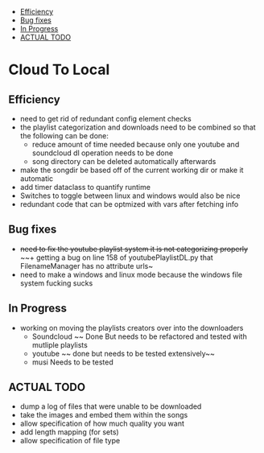 <!--toc:start-->
- [Efficiency](#efficiency)
- [Bug fixes](#bug-fixes)
- [In Progress](#in-progress)
- [ACTUAL TODO](#actual-todo)
<!--toc:end-->

# Cloud To Local

## Efficiency

+ need to get rid of redundant config element checks
+ the playlist categorization and downloads need to be combined so that the following can be done:
  + reduce amount of time needed because only one youtube and soundcloud dl operation needs to be done
  + song directory can be deleted automatically afterwards
+ make the songdir be based off of the current working dir or make it automatic
+ add timer dataclass to quantify runtime
+ Switches to toggle between linux and windows would also be nice
+ redundant code that can be optmized with vars after fetching info

## Bug fixes

+ ~~need to fix the youtube playlist system it is not categorizing properly~~
~~+ getting a bug on line 158 of youtubePlaylistDL.py that FilenameManager has no attribute urls~
+ need to make a windows and linux mode because the windows file system fucking sucks 

## In Progress

+ working on moving the playlists creators over into the downloaders
  + Soundcloud ~~ Done But needs to be refactored and tested with mutliple playlists
  + youtube ~~ done but needs to be tested extensively~~
  + musi  Needs to be tested

## ACTUAL TODO

+ dump a log of files that were unable to be downloaded
+ take the images and embed them within the songs
+ allow specification of how much quality you want
+ add length mapping (for sets)
+ allow specification of file type
